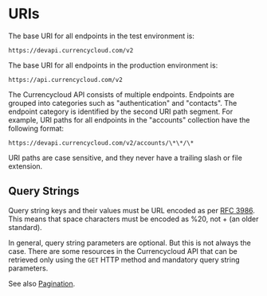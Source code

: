 # URIs
The base URI for all endpoints in the test environment is:

```
https://devapi.currencycloud.com/v2
```

The base URI for all endpoints in the production environment is:

```
https://api.currencycloud.com/v2
```

The Currencycloud API consists of multiple endpoints. Endpoints are grouped into categories such as "authentication" and "contacts". The endpoint category is identified by the second URI path segment. For example, URI paths for all endpoints in the "accounts" collection have the following format:

```
https://devapi.currencycloud.com/v2/accounts/\*\*/\*
```

URI paths are case sensitive, and they never have a trailing slash or file extension.

## Query Strings
Query string keys and their values must be URL encoded as per [RFC 3986](https://tools.ietf.org/html/rfc3986). This means that space characters must be encoded as %20, not + (an older standard).

In general, query string parameters are optional. But this is not always the case. There are some resources in the Currencycloud API that can be retrieved only using the ``GET`` HTTP method and mandatory query string parameters.

See also [Pagination](pagination.md).
